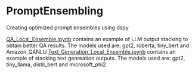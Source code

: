 # PromptEnsembling

Creating optimized prompt ensembles using dspy

[QA_Local_Ensemble.ipynb](Notebooks/QA_Local_Ensemble.ipynb) contains an example of LLM output stacking to obtain better QA results. The models used are: gpt2, roberta, tiny_bert and Amazon_QANLU
[Text_Generation_Local_Ensemble.ipynb](Notebooks/Text_Generation_Local_Ensemble.ipynb) contains an example of stacking text genreation outputs. The models used are: gpt2, tiny_llama, distil_bert and microsoft_phi2
